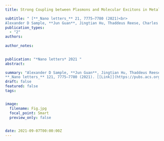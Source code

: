 ```yaml
---
title: Strong Coupling between Plasmons and Molecular Excitons in Metal–organic Frameworks

subtitle: " [**_Nano letters_** 21, 7775–7780 (2021)<br> 
Alexander D Sample, **Jun Guan**, Jingtian Hu, Thaddeus Reese, Charles R Cherqui, Jeong-Eun Park, Francisco Freire-Fernández, Richard D Schaller, George C Schatz, Teri W Odom* ](https://pubs.acs.org/doi/abs/10.1021/acs.nanolett.1c02740)"
publication_types:
  - "2"
authors: 
  
author_notes:
  

publication: "*Nano letters* 2021 "
abstract: 

summary: "Alexander D Sample, **Jun Guan**, Jingtian Hu, Thaddeus Reese, Charles R Cherqui, Jeong-Eun Park, Francisco Freire-Fernández, Richard D Schaller, George C Schatz, Teri W Odom*  <br>
**_Nano letters_** 121, 7775–7780 (2021). [[Link]](https://pubs.acs.org/doi/abs/10.1021/acs.nanolett.1c02740)"
draft: false
featured: false
tags:


image:
  filename: Fig.jpg
  focal_point: Smart
  preview_only: false

 
date: 2021-09-07T00:00:00Z
---
```







